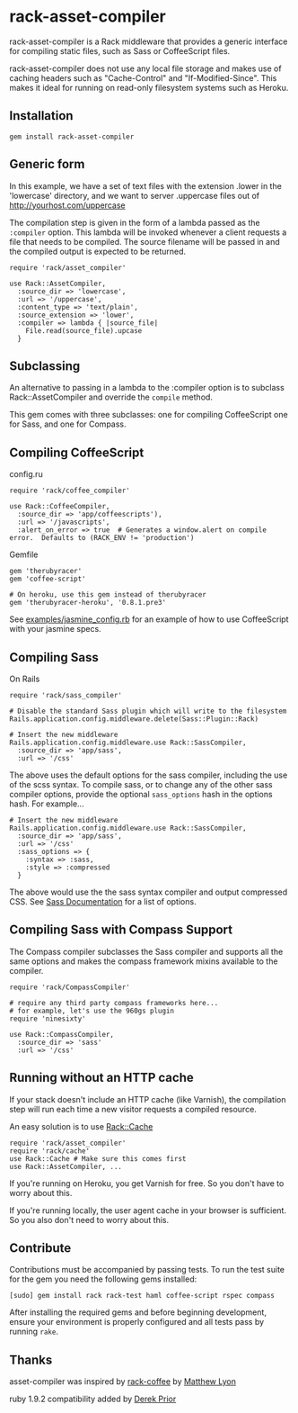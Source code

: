 # rack-asset-compiler

rack-asset-compiler is a Rack middleware that provides a generic interface for compiling static files, such as Sass or CoffeeScript files.

rack-asset-compiler does not use any local file storage and makes use of caching headers such as "Cache-Control" and "If-Modified-Since".  This makes it ideal for running on read-only filesystem systems such as Heroku.

## Installation

    gem install rack-asset-compiler

## Generic form

In this example, we have a set of text files with the extension .lower in the 'lowercase' directory, and
we want to server .uppercase files out of http://yourhost.com/uppercase

The compilation step is given in the form of a lambda passed as the `:compiler` option.  This lambda will
be invoked whenever a client requests a file that needs to be compiled.  The source filename will be passed
in and the compiled output is expected to be returned.

    require 'rack/asset_compiler'

    use Rack::AssetCompiler,
      :source_dir => 'lowercase',
      :url => '/uppercase',
      :content_type => 'text/plain',
      :source_extension => 'lower',
      :compiler => lambda { |source_file|
        File.read(source_file).upcase
      }

## Subclassing
An alternative to passing in a lambda to the :compiler option is to subclass Rack::AssetCompiler and
override the `compile` method.

This gem comes with three subclasses: one for compiling CoffeeScript one for Sass, and one for Compass.

## Compiling CoffeeScript

config.ru

    require 'rack/coffee_compiler'

    use Rack::CoffeeCompiler,
      :source_dir => 'app/coffeescripts'),
      :url => '/javascripts',
      :alert_on_error => true  # Generates a window.alert on compile error.  Defaults to (RACK_ENV != 'production')

Gemfile

    gem 'therubyracer'
    gem 'coffee-script'

    # On heroku, use this gem instead of therubyracer
    gem 'therubyracer-heroku', '0.8.1.pre3'

See [examples/jasmine_config.rb](https://github.com/jbaudanza/rack-asset-compiler/tree/master/examples/jasmine_config.rb) for an example of how to use CoffeeScript with your jasmine specs.

## Compiling Sass

On Rails

    require 'rack/sass_compiler'

    # Disable the standard Sass plugin which will write to the filesystem
    Rails.application.config.middleware.delete(Sass::Plugin::Rack)

    # Insert the new middleware
    Rails.application.config.middleware.use Rack::SassCompiler,
      :source_dir => 'app/sass',
      :url => '/css'

The above uses the default options for the sass compiler, including the
use of the scss syntax. To compile sass, or to change any of the other
sass compiler options, provide the optional `sass_options` hash in the
options hash. For example...

    # Insert the new middleware
    Rails.application.config.middleware.use Rack::SassCompiler,
      :source_dir => 'app/sass',
      :url => '/css'
      :sass_options => {
        :syntax => :sass,
        :style => :compressed
      }

The above would use the the sass syntax compiler and output compressed
CSS. See [Sass Documentation](http://sass-lang.com/docs/yardoc/file.SASS_REFERENCE.html#options)
for a list of options.

## Compiling Sass with Compass Support

The Compass compiler subclasses the Sass compiler and supports all the
same options and makes the compass framework mixins available to the
compiler.

    require 'rack/CompassCompiler'

    # require any third party compass frameworks here...
    # for example, let's use the 960gs plugin
    require 'ninesixty'

    use Rack::CompassCompiler,
      :source_dir => 'sass'
      :url => '/css'

## Running without an HTTP cache
If your stack doesn't include an HTTP cache (like Varnish), the compilation step will run each time a new visitor requests a compiled resource.

An easy solution is to use [Rack::Cache][rack-cache]

    require 'rack/asset_compiler'
    require 'rack/cache'
    use Rack::Cache # Make sure this comes first
    use Rack::AssetCompiler, ...

If you're running on Heroku, you get Varnish for free.  So you don't have to worry about this.

If you're running locally, the user agent cache in your browser is sufficient.  So you also don't need to worry about this.

## Contribute

Contributions must be accompanied by passing tests. To run the test suite for
 the gem you need the following gems installed:

    [sudo] gem install rack rack-test haml coffee-script rspec compass

After installing the required gems and before beginning development,
ensure your environment is properly configured and all tests pass by
running `rake`.

## Thanks
asset-compiler was inspired by [rack-coffee] by [Matthew Lyon][mattly]

ruby 1.9.2 compatibility added by [Derek Prior][derekprior]

[rack-coffee]: https://github.com/mattly/rack-coffee
[mattly]: https://github.com/mattly
[derekprior]: https://github.com/derekprior
[rack-cache]: http://rtomayko.github.com/rack-cache/
